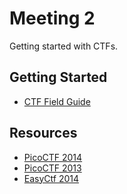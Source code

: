 # Meeting 2
Getting started with CTFs.

## Getting Started
* [CTF Field Guide](http://trailofbits.github.io/ctf/)

## Resources
* [PicoCTF 2014](https://picoctf.com)
* [PicoCTF 2013](https://2013.picoctf.com)
* [EasyCtf 2014](https://2014.easyctf.com)

